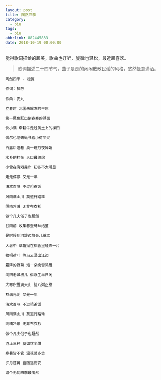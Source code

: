```yaml
---
layout: post
title: 陶然四季
category: 
  - biu
tags: 
  - biu
abbrlink: 882445833
date: 2018-10-19 00:00:00
---
```


<!-- <iframe frameborder="no" border="0" marginwidth="0" marginheight="0" width=330 height=86 src="//music.163.com/outchain/player?type=2&id=29771932&auto=1&height=66"></iframe> -->


觉得歌词描绘的超美，歌曲也好听，旋律也轻松，最近超喜欢。

> 歌词描述二十四节气，曲子是走的闲闲散散民谣的风格，悠然惬意潇洒。


	陶然四季 - 橙翼

	作词：择荇

	作曲：安九

	立春时 北国未解冻的平原

	第一尾鱼跃出倒春寒的湖面

	快小满 牵耕牛走过黄土上的梯田

	偶尔也陪蜻蜓寻着小荷尖尖

	白露后酒巷 卖一碗月夜婵娟

	水乡的桂花 入口最缠绵

	小雪在海港靠岸 初冬不太明显

	走走停停 又是一年

	清欢百味 不过粗茶饭

	风雨满山川 莫道行路难

	阴晴冷暖 无非布衣衫

	做个凡夫俗子也超然

	谷雨前 收集春蚕缚丝结茧

	是时候到河堤边放会儿纸鸢

	大暑中 草帽抛在稻香里蛙声一片

	摘把荷叶 等乌云涌出江边

	霜降的野菊 泡一朵挽留鸿雁

	向阳老城根儿 偷浮生半日闲

	大寒积雪满天山 腊八粥正甜

	熬满光阴 又是一年

	清欢百味 不过粗茶饭

	风雨满山川 莫道行路难

	阴晴冷暖 无非布衣衫

	做个凡夫俗子也超然

	酒止三杯 莫如饮半酣

	寒暑皆不管 温凉莫多贪

	岁月荏苒 且随遇而安

	渡个无忧四季最陶然
